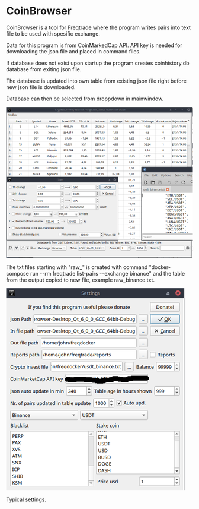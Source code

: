# CoinBrowser
CoinBrowser is a tool for Freqtrade where the program writes pairs into text file to be used with spesific exchange.

Data for this program is from CoinMarkedCap API. API key is needed for downloading the json file and placed in command files.

If database does not exist upon startup the program creates coinhistory.db database from exiting json file.

The database is updated into own table from existing json file right before new json file is downloaded.

Database can then be selected from droppdown in mainwindow.


![Welcome screen](https://github.com/QTinman/CoinBrowser/blob/main/screencap.png)


The txt files starting with "raw_" is created with command "docker-compose run --rm freqtrade list-pairs --exchange binance" and the table from the output copied to new file, example raw_binance.txt.

![Welcome screen](https://github.com/QTinman/CoinBrowser/blob/main/settings.png)

Typical settings.
